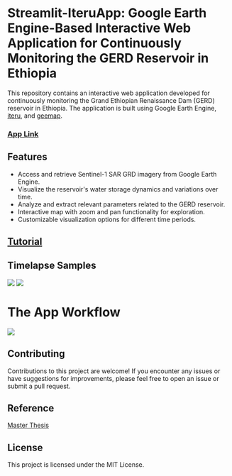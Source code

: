 # Streamlit-IteruApp: Google Earth Engine-Based Interactive Web Application for Continuously Monitoring the GERD Reservoir in Ethiopia

This repository contains an interactive web application developed for continuously monitoring the Grand Ethiopian Renaissance Dam (GERD) reservoir in Ethiopia. The application is built using Google Earth Engine, [iteru](https://github.com/MuhammedM294/Iteru), and [geemap](https://github.com/giswqs/geemap).


### [App Link](https://share.streamlit.io/muhammedm294/iteruapp)

## Features

- Access and retrieve Sentinel-1 SAR GRD imagery from Google Earth Engine.
- Visualize the reservoir's water storage dynamics and variations over time.
- Analyze and extract relevant parameters related to the GERD reservoir.
- Interactive map with zoom and pan functionality for exploration.
- Customizable visualization options for different time periods.
    
## [Tutorial](https://github.com/MuhammedM294/IteruApp/blob/master/Tutorial/README.md)

## Timelapse Samples

![](https://github.com/MuhammedM294/data/blob/main/gifs/rgb_water.gif)
![](https://github.com/MuhammedM294/data/blob/main/gifs/VV.gif)

# The App Workflow

![](https://github.com/MuhammedM294/data/blob/main/gifs/Workflow.png)

## Contributing

Contributions to this project are welcome! If you encounter any issues or have suggestions for improvements, please feel free to open an issue or submit a pull request.

## Reference
[Master Thesis](https://www.researchgate.net/publication/362678202_A_Google_Earth_Engine-Based_Interactive_Web_Application_for_Continuously_Monitoring_the_GERD_Reservoir_in_Ethiopia?channel=doi&linkId=62f7c5c4c6f6732999c99a5f&showFulltext=true)

## License

This project is licensed under the MIT License.
